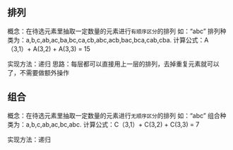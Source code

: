 ## 排列
概念：在待选元素里抽取一定数量的元素进行`有顺序区分`的排列
如：“abc”
排列种类为：a,b,c,ab,ac,ba,bc,ca,cb,abc,acb,bac,bca,cab,cba.
计算公式：A（3,1）+ A(3,2) + A(3,3) = 15

实现方法：递归
思路：每层都可以直接用上一层的排列，去掉重复元素就可以了，不需要做额外操作


## 组合
概念：在待选元素里抽取一定数量的元素进行`无顺序区分`的排列
如：“abc”
组合种类为：a,b,c,ab,ac,bc,abc.
计算公式：C（3,1）+ C(3,2) + C(3,3) = 7

实现方法：递归




